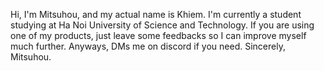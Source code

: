 Hi, I'm Mitsuhou, and my actual name is Khiem.
I'm currently a student studying at Ha Noi University of Science and Technology.
If you are using one of my products, just leave some feedbacks so I can improve myself much further.
Anyways, DMs me on discord if you need.
Sincerely, Mitsuhou.
